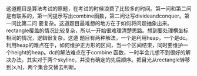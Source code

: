 这道题目是算法考试的原题，在考试的时候浪费了比较多的时间。第一问和第二问是有联系的，第一问提示写出combine函数，第二问让写divideandconquer。第一问比第二问
要复杂。这道题目最难想的地方在于如何将问题抽象出来。rectangle覆盖的情况比较复杂，所以一开始很难理清楚思路。想到要处理横坐标相同的情况，逻辑很复杂。这道
题目有两种解法，一个是利用heap，一个是dc。利用heap的难点在于，如何维护正方形的区间，当一个区间结束，同时要维护一个height的heap。dc的解法难点在于combine
函数，一时半会儿想不到很好的解决办法。其实对于两个skyline，并没有确定的先后顺序。把目光从rectangle转移到[x,h]，两个集合交替去判断。
